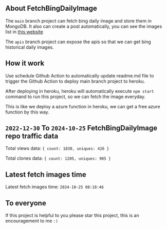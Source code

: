 ## About FetchBingDailyImage

The `main` branch project can fetch bing daily image and store them in MongoDB.
It also can create a post automatically, you can see the images list in [this website](https://oursalbum.netlify.app)

The `apis` branch project can expose the apis so that we can get bing historical daily images.

## How it work

Use schedule Github Action to automatically update readme.md file to trigger the Github Action to deploy main branch project to heroku.

After deploying in heroku, heroku will automatically execute `npm start` command to run this project, so we can fetch the image everyday.

This is like we deploy a azure function in heroku, we can get a free azure function by this way.

## `2022-12-30` To `2024-10-25` FetchBingDailyImage repo traffic data

Total views data: `{ count: 1830, uniques: 426 }`

Total clones data: `{ count: 1205, uniques: 905 }`

## Latest fetch images time

Latest fetch images time: `2024-10-25 08:18:46`

## To everyone

If this project is helpful to you please star this project, this is an encouragement to me `:)`



